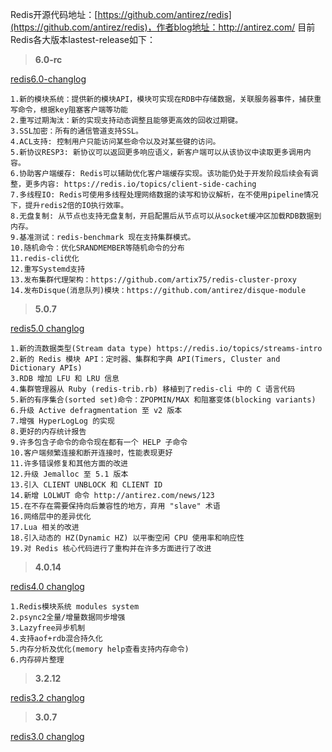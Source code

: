 Redis开源代码地址：[https://github.com/antirez/redis](https://github.com/antirez/redis)，作者blog地址：http://antirez.com/
目前Redis各大版本lastest-release如下：

> **<span id="r5">6.0-rc</span>**

[redis6.0-changlog](https://raw.githubusercontent.com/antirez/redis/6.0/00-RELEASENOTES)

````
1.新的模块系统：提供新的模块API，模块可实现在RDB中存储数据，关联服务器事件，捕获重写命令，根据key阻塞客户端等功能 
2.重写过期淘汰：新的实现支持动态调整且能够更高效的回收过期键。
3.SSL加密：所有的通信管道支持SSL。
4.ACL支持: 控制用户只能访问某些命令以及对某些键的访问。
5.新协议RESP3: 新协议可以返回更多响应语义，新客户端可以从该协议中读取更多调用内容。
6.协助客户端缓存: Redis可以辅助优化客户端缓存实现。该功能仍处于开发阶段后续会有调整，更多内容: https://redis.io/topics/client-side-caching  
7.多线程IO: Redis可使用多线程处理网络数据的读写和协议解析，在不使用pipeline情况下，提升redis2倍的IO执行效率。
8.无盘复制: 从节点也支持无盘复制，开启配置后从节点可以从socket缓冲区加载RDB数据到内存。
9.基准测试：redis-benchmark 现在支持集群模式。
10.随机命令：优化SRANDMEMBER等随机命令的分布
11.redis-cli优化
12.重写Systemd支持
13.发布集群代理架构：https://github.com/artix75/redis-cluster-proxy
14.发布Disque(消息队列)模块：https://github.com/antirez/disque-module
````

> **<span id="r4">5.0.7</span>**

[redis5.0 changlog](https://raw.githubusercontent.com/antirez/redis/5.0/00-RELEASENOTES)

````
1.新的流数据类型(Stream data type) https://redis.io/topics/streams-intro
2.新的 Redis 模块 API：定时器、集群和字典 API(Timers, Cluster and Dictionary APIs)
3.RDB 增加 LFU 和 LRU 信息
4.集群管理器从 Ruby (redis-trib.rb) 移植到了redis-cli 中的 C 语言代码
5.新的有序集合(sorted set)命令：ZPOPMIN/MAX 和阻塞变体(blocking variants)
6.升级 Active defragmentation 至 v2 版本
7.增强 HyperLogLog 的实现
8.更好的内存统计报告
9.许多包含子命令的命令现在都有一个 HELP 子命令
10.客户端频繁连接和断开连接时，性能表现更好
11.许多错误修复和其他方面的改进
12.升级 Jemalloc 至 5.1 版本
13.引入 CLIENT UNBLOCK 和 CLIENT ID
14.新增 LOLWUT 命令 http://antirez.com/news/123
15.在不存在需要保持向后兼容性的地方，弃用 "slave" 术语
16.网络层中的差异优化
17.Lua 相关的改进
18.引入动态的 HZ(Dynamic HZ) 以平衡空闲 CPU 使用率和响应性
19.对 Redis 核心代码进行了重构并在许多方面进行了改进
````


> **<span id="r3">4.0.14</span>**

[redis4.0 changlog](https://raw.githubusercontent.com/antirez/redis/4.0/00-RELEASENOTES)

```
1.Redis模块系统 modules system
2.psync2全量/增量数据同步增强
3.Lazyfree异步机制
4.支持aof+rdb混合持久化 
5.内存分析及优化(memory help查看支持内存命令) 
6.内存碎片整理
```

> **<span id="r2">3.2.12</span>**

[redis3.2 changlog](https://raw.githubusercontent.com/antirez/redis/3.2/00-RELEASENOTES)

> **<span id="r1">3.0.7</span>**

[redis3.0 changlog](https://raw.githubusercontent.com/antirez/redis/3.0/00-RELEASENOTES)